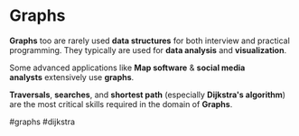 # Graphs

**Graphs** too are rarely used **data structures** for both interview and practical programming. They typically are used for **data analysis** and **visualization**.

Some advanced applications like **Map software** & **social media analysts** extensively use **graphs**.

**Traversals**, **searches**, and **shortest path** (especially **Dijkstra's algorithm**) are the most critical skills required in the domain of **Graphs**.

#graphs
#dijkstra


